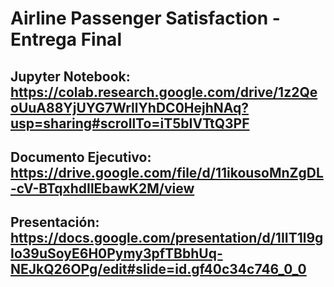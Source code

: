 # Airline Passenger Satisfaction - Entrega Final
 
## Jupyter Notebook: https://colab.research.google.com/drive/1z2QeoUuA88YjUYG7WrllYhDC0HejhNAq?usp=sharing#scrollTo=iT5bIVTtQ3PF
## Documento Ejecutivo: https://drive.google.com/file/d/11ikousoMnZgDL-cV-BTqxhdIlEbawK2M/view
## Presentación: https://docs.google.com/presentation/d/1IIT1l9gIo39uSoyE6H0Pymy3pfTBbhUq-NEJkQ26OPg/edit#slide=id.gf40c34c746_0_0
